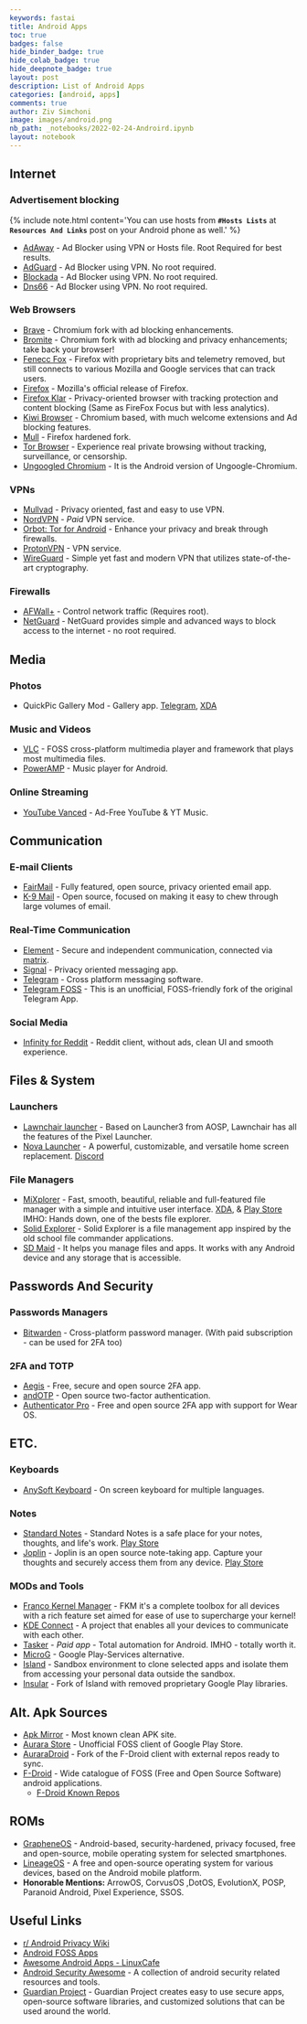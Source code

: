 ```yaml
---
keywords: fastai
title: Android Apps
toc: true
badges: false
hide_binder_badge: true
hide_colab_badge: true
hide_deepnote_badge: true
layout: post
description: List of Android Apps
categories: [android, apps]
comments: true
author: Ziv Simchoni
image: images/android.png
nb_path: _notebooks/2022-02-24-Androird.ipynb
layout: notebook
---
```


<!--
#################################################
### THIS FILE WAS AUTOGENERATED! DO NOT EDIT! ###
#################################################
# file to edit: _notebooks/2022-02-24-Androird.ipynb
-->

<div class="container" id="notebook-container">
        
<div class="cell border-box-sizing text_cell rendered"><div class="inner_cell">
<div class="text_cell_render border-box-sizing rendered_html">
<h2 id="Internet">Internet<a class="anchor-link" href="#Internet"> </a></h2><h3 id="Advertisement-blocking">Advertisement blocking<a class="anchor-link" href="#Advertisement-blocking"> </a></h3><p>{% include note.html content='You can use hosts from <strong><code>#Hosts Lists</code></strong> at <strong><code>Resources And Links</code></strong> post on your Android phone as well.' %}</p>
<ul>
<li><a href="https://adaway.org">AdAway</a> - Ad Blocker using VPN or Hosts file. Root Required for best results.</li>
<li><a href="https://adguard.com/en/welcome.html">AdGuard</a> - Ad Blocker using VPN. No root required.</li>
<li><a href="https://blokada.org">Blockada</a> - Ad Blocker using VPN. No root required.</li>
<li><a href="https://jak-linux.org/projects/dns66/">Dns66</a> - Ad Blocker using VPN. No root required.</li>
</ul>
<h3 id="Web-Browsers">Web Browsers<a class="anchor-link" href="#Web-Browsers"> </a></h3><ul>
<li><a href="https://brave.com/">Brave</a> - Chromium fork with ad blocking enhancements.</li>
<li><a href="https://www.bromite.org">Bromite</a> - Chromium fork with ad blocking and privacy enhancements; take back your browser!</li>
<li><a href="https://f-droid.org/en/packages/org.mozilla.fennec_fdroid">Fenecc Fox</a> - Firefox with proprietary bits and telemetry removed, but still connects to
various Mozilla and Google services that can track users.</li>
<li><a href="https://play.google.com/store/apps/details?id=org.mozilla.firefox">Firefox</a> - Mozilla's official release of Firefox.</li>
<li><a href="https://play.google.com/store/apps/details?id=org.mozilla.klar">Firefox Klar</a> - Privacy-oriented browser with tracking protection and content blocking (Same as FireFox Focus but with less analytics).</li>
<li><a href="https://kiwibrowser.com">Kiwi Browser</a> - Chromium based, with much welcome extensions and Ad blocking features.</li>
<li><a href="https://github.com/Divested-Mobile/mull-fenix">Mull</a> - Firefox hardened fork.</li>
<li><a href="https://guardianproject.info/apps/org.torproject.torbrowser">Tor Browser</a> - Experience real private browsing without tracking, surveillance, or censorship.</li>
<li><a href="https://uc.droidware.info/">Ungoogled Chromium</a> - It is the Android version of Ungoogle-Chromium.</li>
</ul>
<h3 id="VPNs">VPNs<a class="anchor-link" href="#VPNs"> </a></h3><ul>
<li><a href="https://mullvad.net/en/download/android/">Mullvad</a> - Privacy oriented, fast and easy to use VPN.</li>
<li><a href="https://nordvpn.com/download/android/">NordVPN</a> - <em>Paid</em> VPN service.</li>
<li><a href="https://guardianproject.info/apps/org.torproject.android">Orbot: Tor for Android</a> - Enhance your privacy and break through firewalls.</li>
<li><a href="https://protonapps.com">ProtonVPN</a> - VPN service.</li>
<li><a href="https://www.wireguard.com/install/">WireGuard</a> - Simple yet fast and modern VPN that utilizes state-of-the-art cryptography.</li>
</ul>
<h3 id="Firewalls">Firewalls<a class="anchor-link" href="#Firewalls"> </a></h3><ul>
<li><a href="https://github.com/ukanth/afwall/">AFWall+</a> - Control network traffic (Requires root).</li>
<li><a href="https://netguard.me">NetGuard</a> - NetGuard provides simple and advanced ways to block access to the internet - no root required.</li>
</ul>

</div>
</div>
</div>
<div class="cell border-box-sizing text_cell rendered"><div class="inner_cell">
<div class="text_cell_render border-box-sizing rendered_html">
<h2 id="Media">Media<a class="anchor-link" href="#Media"> </a></h2><h3 id="Photos">Photos<a class="anchor-link" href="#Photos"> </a></h3><ul>
<li>QuickPic Gallery Mod - Gallery app. <a href="https://t.me/WSTchat">Telegram</a>, <a href="https://forum.xda-developers.com/t/mod-app-gallery-quickpic-2021.3790425/#post-76519205">XDA</a></li>
</ul>
<h3 id="Music-and-Videos">Music and Videos<a class="anchor-link" href="#Music-and-Videos"> </a></h3><ul>
<li><a href="https://www.videolan.org/vlc/download-android.html">VLC</a> - FOSS cross-platform multimedia player and framework that plays most multimedia files.</li>
<li><a href="https://play.google.com/store/apps/details?id=com.maxmpz.audioplayer">PowerAMP</a> - Music player for Android.</li>
</ul>
<h3 id="Online-Streaming">Online Streaming<a class="anchor-link" href="#Online-Streaming"> </a></h3><ul>
<li><a href="https://vancedapp.com">YouTube Vanced</a> - Ad-Free YouTube &amp; YT Music.</li>
</ul>

</div>
</div>
</div>
<div class="cell border-box-sizing text_cell rendered"><div class="inner_cell">
<div class="text_cell_render border-box-sizing rendered_html">
<h2 id="Communication">Communication<a class="anchor-link" href="#Communication"> </a></h2><h3 id="E-mail-Clients">E-mail Clients<a class="anchor-link" href="#E-mail-Clients"> </a></h3><ul>
<li><a href="https://email.faircode.eu">FairMail</a> - Fully featured, open source, privacy oriented email app.</li>
<li><a href="https://k9mail.app/download">K-9 Mail</a> - Open source, focused on making it easy to chew through large volumes of email.</li>
</ul>
<h3 id="Real-Time-Communication">Real-Time Communication<a class="anchor-link" href="#Real-Time-Communication"> </a></h3><ul>
<li><a href="https://element.io/get-started#download">Element</a> - Secure and independent communication, connected via <a href="https://matrix.org/">matrix</a>.</li>
<li><a href="https://www.signal.org/download">Signal</a> - Privacy oriented messaging app.</li>
<li><a href="https://telegram.org">Telegram</a> - Cross platform messaging software.</li>
<li><a href="https://github.com/Telegram-FOSS-Team/Telegram-FOSS">Telegram FOSS</a> - This is an unofficial, FOSS-friendly fork of the original Telegram App.</li>
</ul>
<h3 id="Social-Media">Social Media<a class="anchor-link" href="#Social-Media"> </a></h3><ul>
<li><a href="https://github.com/Docile-Alligator/Infinity-For-Reddit">Infinity for Reddit</a> - Reddit client, without ads, clean UI and smooth experience.</li>
</ul>

</div>
</div>
</div>
<div class="cell border-box-sizing text_cell rendered"><div class="inner_cell">
<div class="text_cell_render border-box-sizing rendered_html">
<h2 id="Files-&amp;-System">Files &amp; System<a class="anchor-link" href="#Files-&amp;-System"> </a></h2><h3 id="Launchers">Launchers<a class="anchor-link" href="#Launchers"> </a></h3><ul>
<li><a href="https://lawnchair.app">Lawnchair launcher</a> - Based on Launcher3 from AOSP, Lawnchair has all the features of the Pixel Launcher.</li>
<li><a href="https://novalauncher.com">Nova Launcher</a> - A powerful, customizable, and versatile home screen replacement. <a href="https://discord.gg/novalauncher">Discord</a></li>
</ul>
<h3 id="File-Managers">File Managers<a class="anchor-link" href="#File-Managers"> </a></h3><ul>
<li><a href="https://mixplorer.com">MiXplorer</a> - Fast, smooth, beautiful, reliable and full-featured file manager with a simple and intuitive user interface. <a href="https://forum.xda-developers.com/t/app-2-2-mixplorer-v6-x-released-fully-featured-file-manager.1523691/#post-23109280">XDA</a>, &amp; <a href="https://play.google.com/store/apps/details?id=com.mixplorer.silver">Play Store</a> IMHO: Hands down, one of the bests file explorer.</li>
<li><a href="https://play.google.com/store/apps/details?id=pl.solidexplorer2">Solid Explorer</a> - Solid Explorer is a file management app inspired by the old school file commander applications.</li>
<li><a href="https://sdmaid.darken.eu">SD Maid</a> - It helps you manage files and apps. It works with any Android device and any storage that is accessible.</li>
</ul>

</div>
</div>
</div>
<div class="cell border-box-sizing text_cell rendered"><div class="inner_cell">
<div class="text_cell_render border-box-sizing rendered_html">
<h2 id="Passwords-And-Security">Passwords And Security<a class="anchor-link" href="#Passwords-And-Security"> </a></h2><h3 id="Passwords-Managers">Passwords Managers<a class="anchor-link" href="#Passwords-Managers"> </a></h3><ul>
<li><a href="https://bitwarden.com/download/">Bitwarden</a> - Cross-platform password manager. (With paid subscription - can be used for 2FA too)</li>
</ul>
<h3 id="2FA-and-TOTP">2FA and TOTP<a class="anchor-link" href="#2FA-and-TOTP"> </a></h3><ul>
<li><a href="https://getaegis.app/">Aegis</a> - Free, secure and open source 2FA app.</li>
<li><a href="https://github.com/andOTP/andOTP">andOTP</a> - Open source two-factor authentication.</li>
<li><a href="https://github.com/jamie-mh/AuthenticatorPro">Authenticator Pro</a> - Free and open source 2FA app with support for Wear OS.</li>
</ul>

</div>
</div>
</div>
<div class="cell border-box-sizing text_cell rendered"><div class="inner_cell">
<div class="text_cell_render border-box-sizing rendered_html">
<h2 id="ETC.">ETC.<a class="anchor-link" href="#ETC."> </a></h2><h3 id="Keyboards">Keyboards<a class="anchor-link" href="#Keyboards"> </a></h3><ul>
<li><a href="https://anysoftkeyboard.github.io/download">AnySoft Keyboard</a> - On screen keyboard for multiple languages.</li>
</ul>
<h3 id="Notes">Notes<a class="anchor-link" href="#Notes"> </a></h3><ul>
<li><a href="https://standardnotes.org">Standard Notes</a> - Standard Notes is a safe place for your notes, thoughts, and life's work. <a href="https://play.google.com/store/apps/details?id=com.standardnotes">Play Store</a></li>
<li><a href="https://joplinapp.org/">Joplin</a> - Joplin is an open source note-taking app. Capture your thoughts and securely access them from any device. <a href="https://play.google.com/store/apps/details?id=net.cozic.joplin">Play Store</a></li>
</ul>
<h3 id="MODs-and-Tools">MODs and Tools<a class="anchor-link" href="#MODs-and-Tools"> </a></h3><ul>
<li><a href="https://play.google.com/store/apps/details?id=com.franco.kernel">Franco Kernel Manager</a> - FKM it's a complete toolbox for all devices with a rich feature set aimed for ease of use to supercharge your kernel!</li>
<li><a href="https://kdeconnect.kde.org/download.html">KDE Connect</a> - A project that enables all your devices to communicate with each other.</li>
<li><a href="https://tasker.joaoapps.com/download.html">Tasker</a> - <em>Paid app</em> - Total automation for Android. IMHO - totally worth it.</li>
<li><a href="https://microg.org/download.html">MicroG</a> - Google Play-Services alternative.</li>
<li><a href="https://play.google.com/store/apps/details?id=com.oasisfeng.island">Island</a> - Sandbox environment to clone selected apps and isolate them from accessing your personal data outside the sandbox.</li>
<li><a href="https://gitlab.com/secure-system/Insular">Insular</a> - Fork of Island with removed proprietary Google Play libraries.</li>
</ul>

</div>
</div>
</div>
<div class="cell border-box-sizing text_cell rendered"><div class="inner_cell">
<div class="text_cell_render border-box-sizing rendered_html">
<h2 id="Alt.-Apk-Sources">Alt. Apk Sources<a class="anchor-link" href="#Alt.-Apk-Sources"> </a></h2><ul>
<li><a href="https://www.apkmirror.com">Apk Mirror</a> - Most known clean APK site.</li>
<li><a href="https://auroraoss.com/download/">Aurara Store</a> - Unofficial FOSS client of Google Play Store.</li>
<li><a href="https://gitlab.com/AuroraOSS/auroradroid">AuraraDroid</a> - Fork of the F-Droid client with external repos ready to sync.</li>
<li><a href="https://f-droid.org">F-Droid</a> - Wide catalogue of FOSS (Free and Open Source Software) android applications.<ul>
<li><a href="https://f-droid.org/wiki/page/Known_Repositories">F-Droid Known Repos</a></li>
</ul>
</li>
</ul>

</div>
</div>
</div>
<div class="cell border-box-sizing text_cell rendered"><div class="inner_cell">
<div class="text_cell_render border-box-sizing rendered_html">
<h2 id="ROMs">ROMs<a class="anchor-link" href="#ROMs"> </a></h2><ul>
<li><a href="https://grapheneos.org">GrapheneOS</a> - Android-based, security-hardened, privacy focused, free and open-source, mobile operating system for selected smartphones.</li>
<li><a href="https://lineageos.org">LineageOS</a> - A free and open-source operating system for various devices, based on the Android mobile platform.</li>
<li><strong>Honorable Mentions:</strong> ArrowOS, CorvusOS ,DotOS, EvolutionX, POSP, Paranoid Android, Pixel Experience, SSOS.</li>
</ul>

</div>
</div>
</div>
<div class="cell border-box-sizing text_cell rendered"><div class="inner_cell">
<div class="text_cell_render border-box-sizing rendered_html">
<h2 id="Useful-Links">Useful Links<a class="anchor-link" href="#Useful-Links"> </a></h2><ul>
<li><a href="https://www.reddit.com/r/FREEMEDIAHECKYEAH/wiki/android#wiki_.25BA_android_privacy">r/ Android Privacy Wiki</a></li>
<li><a href="https://gitlab.com/Ashpex/android-FOSS-apps">Android FOSS Apps</a></li>
<li><a href="https://github.com/LinuxCafeFederation/awesome-android">Awesome Android Apps - LinuxCafe</a></li>
<li><a href="https://github.com/ashishb/android-security-awesome">Android Security Awesome</a> - A collection of android security related resources and tools.</li>
<li><a href="https://guardianproject.info/">Guardian Project</a> - Guardian Project creates easy to use secure apps, open-source software libraries, and customized solutions that can be used around the world.</li>
</ul>

</div>
</div>
</div>
</div>
 

